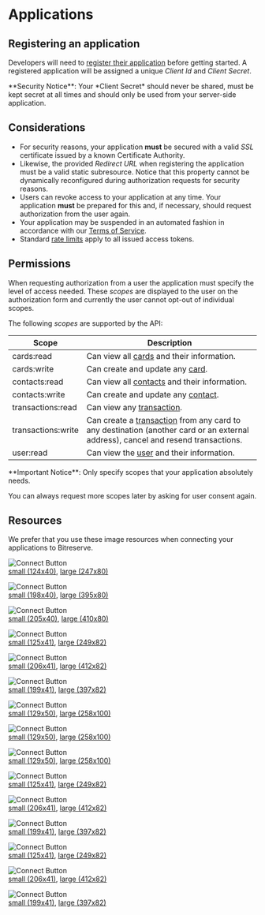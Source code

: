 # Applications

## Registering an application

Developers will need to [register their application](https://uphold.com/dashboard/profile/applications/developer/new) before getting started. A registered application will be assigned a unique *Client Id* and *Client Secret*.

<aside class="notice">
**Security Notice**: Your *Client Secret* should never be shared, must be kept secret at all times and should only be used from your server-side application.
</aside>

## Considerations

* For security reasons, your application **must** be secured with a valid *SSL* certificate issued by a known Certificate Authority.
* Likewise, the provided *Redirect URL* when registering the application must be a valid static subresource. Notice that this property cannot be dynamically reconfigured during authorization requests for security reasons.
* Users can revoke access to your application at any time. Your application **must** be prepared for this and, if necessary, should request authorization from the user again.
* Your application may be suspended in an automated fashion in accordance with our [Terms of Service](https://uphold.com/en/tos).
* Standard [rate limits](#rate-limits) apply to all issued access tokens.

## Permissions

When requesting authorization from a user the application must specify the level of access needed. These *scopes* are displayed to the user on the authorization form and currently the user cannot opt-out of individual scopes.

The following *scopes* are supported by the API:

Scope |  Description
--------- | -----------
cards:read | Can view all [cards](#card-object) and their information.
cards:write | Can create and update any [card](#card-object).
contacts:read | Can view all [contacts](#contact-object) and their information.
contacts:write | Can create and update any [contact](#contact-object).
transactions:read | Can view any [transaction](#transaction-object).
transactions:write | Can create a [transaction](#transaction-object) from any card to any destination (another card or an external address), cancel and resend transactions.
user:read | Can view the [user](#user-object) and their information.

<aside class="notice">
**Important Notice**: Only specify scopes that your application absolutely needs.

You can always request more scopes later by asking for user consent again.
</aside>

## Resources

We prefer that you use these image resources when connecting your applications to Bitreserve.

<img alt="Connect Button" src="images/buttons/greenBg_btn@1x.png" srcset="images/buttons/greenBg_btn@1x.png 1x, images/buttons/greenBg_btn@2x.png 2x"><br>
[small (124x40)](images/buttons/greenBg_btn@1x.png), [large (247x80)](images/buttons/greenBg_btn@2x.png)

<img alt="Connect Button" src="images/buttons/greenBg_poweredBy_btn@1x.png" srcset="images/buttons/greenBg_poweredBy_btn@1x.png 1x, images/buttons/greenBg_poweredBy_btn@2x.png 2x"><br>
[small (198x40)](images/buttons/greenBg_poweredBy_btn@1x.png), [large (395x80)](images/buttons/greenBg_poweredBy_btn@2x.png)

<img alt="Connect Button" src="greenBg-connectWith_btn@1x.png" srcset="greenBg-connectWith_btn@1x.png 1x, images/buttons/greenBg-connectWith_btn@2x.png 2x"><br>
[small (205x40)](greenBg-connectWith_btn@1x.png), [large (410x80)](images/buttons/greenBg-connectWith_btn@2x.png)

<img alt="Connect Button" src="images/buttons/lightGrayBg_lightGrayBorder_btn@1x.png" srcset="images/buttons/lightGrayBg_lightGrayBorder_btn@1x.png 1x, images/buttons/lightGrayBg_lightGrayBorder_btn@2x.png 2x"><br>
[small (125x41)](images/buttons/lightGrayBg_lightGrayBorder_btn@1x.png), [large (249x82)](images/buttons/lightGrayBg_lightGrayBorder_btn@2x.png)

<img alt="Connect Button" src="images/buttons/lightGrayBg_lightGrayBorder_connectWith_btn@1x.png" srcset="images/buttons/lightGrayBg_lightGrayBorder_connectWith_btn@1x.png 1x, images/buttons/lightGrayBg_lightGrayBorder_connectWith_btn@2x.png 2x"><br>
[small (206x41)](images/buttons/lightGrayBg_lightGrayBorder_connectWith_btn@1x.png), [large (412x82)](images/buttons/lightGrayBg_lightGrayBorder_connectWith_btn@2x.png)

<img alt="Connect Button" src="images/buttons/lightGrayBg_lightGrayBorder_poweredBy_btn@1x.png" srcset="images/buttons/lightGrayBg_lightGrayBorder_poweredBy_btn@1x.png 1x, images/buttons/lightGrayBg_lightGrayBorder_poweredBy_btn@2x.png 2x"><br>
[small (199x41)](images/buttons/lightGrayBg_lightGrayBorder_poweredBy_btn@1x.png), [large (397x82)](images/buttons/lightGrayBg_lightGrayBorder_poweredBy_btn@2x.png)

<img alt="Connect Button" src="images/buttons/poweredBy_uphold_gray@1x.png" srcset="images/buttons/poweredBy_uphold_gray@1x.png 1x, images/buttons/poweredBy_uphold_gray@2x.png 2x"><br>
[small (129x50)](images/buttons/poweredBy_uphold_gray@1x.png), [large (258x100)](images/buttons/poweredBy_uphold_gray@2x.png)

<img alt="Connect Button" src="images/buttons/poweredBy_uphold_green@1x.png" srcset="images/buttons/poweredBy_uphold_green@1x.png 1x, images/buttons/poweredBy_uphold_green@2x.png 2x"><br>
[small (129x50)](images/buttons/poweredBy_uphold_green@1x.png), [large (258x100)](images/buttons/poweredBy_uphold_green@2x.png)

<img alt="Connect Button" src="poweredBy_uphold@1x.png" srcset="poweredBy_uphold@1x.png 1x, images/buttons/poweredBy_uphold@2x.png 2x"><br>
[small (129x50)](poweredBy_uphold@1x.png), [large (258x100)](images/buttons/poweredBy_uphold@2x.png)

<img alt="Connect Button" src="whiteBg_darkGrayBorder_btn@1x.png" srcset="whiteBg_darkGrayBorder_btn@1x.png 1x, images/buttons/whiteBg_darkGrayBorder_btn@2x.png 2x"><br>
[small (125x41)](whiteBg_darkGrayBorder_btn@1x.png), [large (249x82)](images/buttons/whiteBg_darkGrayBorder_btn@2x.png)

<img alt="Connect Button" src="whiteBg_darkGrayBorder_ConnectWith_btn@1x.png" srcset="whiteBg_darkGrayBorder_ConnectWith_btn@1x.png 1x, images/buttons/whiteBg_darkGrayBorder_ConnectWith_btn@2x.png 2x"><br>
[small (206x41)](whiteBg_darkGrayBorder_ConnectWith_btn@1x.png), [large (412x82)](images/buttons/whiteBg_darkGrayBorder_ConnectWith_btn@2x.png)

<img alt="Connect Button" src="whiteBg_darkGrayBorder_poweredBy_btn@1x.png" srcset="whiteBg_darkGrayBorder_poweredBy_btn@1x.png 1x, images/buttons/whiteBg_darkGrayBorder_poweredBy_btn@2x.png 2x"><br>
[small (199x41)](whiteBg_darkGrayBorder_poweredBy_btn@1x.png), [large (397x82)](images/buttons/whiteBg_darkGrayBorder_poweredBy_btn@2x.png)

<img alt="Connect Button" src="whiteBg_lightGrayBorder_btn@1x.png" srcset="whiteBg_lightGrayBorder_btn@1x.png 1x, images/buttons/whiteBg_lightGrayBorder_btn@2x.png 2x"><br>
[small (125x41)](whiteBg_lightGrayBorder_btn@1x.png), [large (249x82)](images/buttons/whiteBg_lightGrayBorder_btn@2x.png)

<img alt="Connect Button" src="whiteBg_lightGrayBorder_connectWith_btn@1x.png" srcset="whiteBg_lightGrayBorder_connectWith_btn@1x.png 1x, images/buttons/whiteBg_lightGrayBorder_connectWith_btn@2x.png 2x"><br>
[small (206x41)](whiteBg_lightGrayBorder_connectWith_btn@1x.png), [large (412x82)](images/buttons/whiteBg_lightGrayBorder_connectWith_btn@2x.png)

<img alt="Connect Button" src="whiteBg_lightGrayBorder_poweredBy_btn@1x.png" srcset="whiteBg_lightGrayBorder_poweredBy_btn@1x.png 1x, images/buttons/whiteBg_lightGrayBorder_poweredBy_btn@2x.png 2x"><br>
[small (199x41)](whiteBg_lightGrayBorder_poweredBy_btn@1x.png), [large (397x82)](images/buttons/whiteBg_lightGrayBorder_poweredBy_btn@2x.png)
